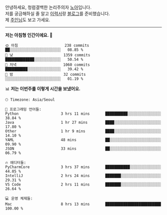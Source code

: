 안녕하세요, 청렴결백한 논리주의자 [노아](https://ieunune.github.io/quiz-app/)입니다.  
저를 궁금해하실 줄 알고 [이력서](https://ieunune.notion.site/d836ecc9172144d4b39f185b89f16a62)랑 [블로그](https://notion-blog-ieunune.vercel.app)를 준비했습니다.  
제 [주인님](https://www.instagram.com/lovely_hiru_hari_s2/)도 보고 가세요.

---

<!--START_SECTION:waka-->
**저는 아침형 인간이에요. 🐤** 

```text
🌞 아침                     238 commits         ██░░░░░░░░░░░░░░░░░░░░░░░   08.85 % 
🌆 낮　                     1359 commits        █████████████░░░░░░░░░░░░   50.54 % 
🌃 저녁                     1060 commits        ██████████░░░░░░░░░░░░░░░   39.42 % 
🌙 밤　                     32 commits          ░░░░░░░░░░░░░░░░░░░░░░░░░   01.19 % 
```


📊 **저는 이번주를 이렇게 시간을 보냈어요.** 

```text
🕑︎ Timezone: Asia/Seoul

💬 프로그래밍 언어들: 
Python                   3 hrs 11 mins       ██████████░░░░░░░░░░░░░░░   38.84 % 
Java                     1 hr 27 mins        ████░░░░░░░░░░░░░░░░░░░░░   17.80 % 
Other                    1 hr 9 mins         ████░░░░░░░░░░░░░░░░░░░░░   14.10 % 
YAML                     48 mins             ██░░░░░░░░░░░░░░░░░░░░░░░   09.90 % 
JSON                     33 mins             ██░░░░░░░░░░░░░░░░░░░░░░░   06.79 % 

🔥 에디터들: 
PyCharmCore              3 hrs 37 mins       ███████████░░░░░░░░░░░░░░   44.05 % 
IntelliJ                 2 hrs 24 mins       ███████░░░░░░░░░░░░░░░░░░   29.31 % 
VS Code                  2 hrs 11 mins       ███████░░░░░░░░░░░░░░░░░░   26.64 % 

💻 운영 체제들: 
Mac                      8 hrs 13 mins       █████████████████████████   100.00 % 
```


<!--END_SECTION:waka-->

<!--
📈 **깃허브 주요 활동**

![ieunune github-stats](https://stats.dooboo.io/api/github-stats-advanced?login=ieunune) 
![ieunune github-trophies](https://stats.dooboo.io/api/github-trophies?login=ieunune)
-->
